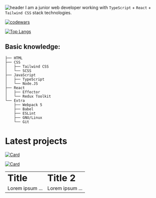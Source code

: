 ![header](https://capsule-render.vercel.app/api?type=waving&color=gradient&height=256&section=header&text=R4R3-M37&fontSize=100&animation=fadeIn&fontAlignY=50&descAlignY=50&descAlign=65)
I am a junior web developer working with ```TypeScript``` + ```React``` + ```Tailwind CSS``` stack technologies.

[![codewars](https://www.codewars.com/users/nksbsk/badges/large)](https://www.codewars.com/users/nksbsk)

[![Top Langs](https://github-readme-stats.vercel.app/api/top-langs/?username=R4R3-M37&layout=compact&bg_color=22272E&text_color=9F9F9F&title_color=9F9F9F&icon_color=9F9F9F)](https://github.com/anuraghazra/github-readme-stats)

## Basic knowledge: 

```
├── HTML
├── CSS
│   ├── Tailwind CSS
│   └── SCSS
├── JavaScript
│   ├── TypeScript
│   └── Node.JS
├── React
│   ├── Effector
│   └── Redux Toolkit
└── Extra
    ├── Webpack 5
    ├── Babel
    ├── ESLint
    ├── GNU/Linux
    └── Git
```

# Latest projects

[![Card](https://github-readme-stats.vercel.app/api/pin?username=R4R3-M37&repo=react-todo-effector&show_owner=true&bg_color=22272E&text_color=9F9F9F&title_color=9F9F9F&icon_color=9F9F9F)](https://github.com/R4R3-M37/react-todo-effector)

[![Card](https://github-readme-stats.vercel.app/api/pin?username=R4R3-M37&repo=react-pizza-effector&show_owner=true&bg_color=22272E&text_color=9F9F9F&title_color=9F9F9F&icon_color=9F9F9F)](https://github.com/R4R3-M37/react-pizza-effector)

<table border="0">
 <tr>
    <td><b style="font-size:30px">Title</b></td>
    <td><b style="font-size:30px">Title 2</b></td>
 </tr>
 <tr>
    <td>Lorem ipsum ...</td>
    <td>Lorem ipsum ...</td>
 </tr>
</table>
